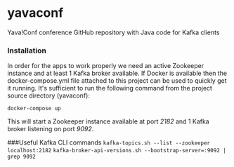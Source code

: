 # yavaconf
Yava!Conf conference GitHub repository with Java code for Kafka clients

### Installation
In order for the apps to work properly we need an active Zookeeper instance and at least 1 Kafka broker available.
If Docker is available then the docker-compose.yml file attached to this project can be used to quickly get it running.
It's sufficient to run the following command from the project source directory (yavaconf):

``docker-compose up``

This will start a Zookeeper instance available at port _2182_ and 1 Kafka broker listening on port _9092_.

###Useful Kafka CLI commands
`kafka-topics.sh --list --zookeeper localhost:2182`
`kafka-broker-api-versions.sh --bootstrap-server=:9092 | grep 9092`